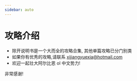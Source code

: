 ```yaml
---
sidebar: auto
---
```


# 攻略介绍

- 除开说明书是一个大而全的攻略合集, 其他单篇攻略已分门别类
- 如果你有优秀的攻略,请联系 xijiangyuexia@hotmail.com
- 欢迎一起壮大阿尔比恩 ol 中文势力!

非常感谢!

